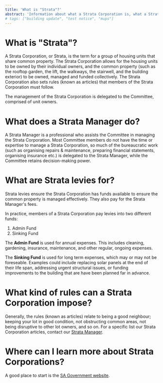 ```yaml
---
title: 'What is "Strata"?'
abstract: 'Information about what a Strata Corporation is, what a Strata Manager does, and more'
# tags: ["building update", "test notice", "mups"]
---
```


# What is "Strata"?
A Strata Corporation, or Strata, is the term for a group of housing units that share common property. The Strata Corporation allows for the housing units to be owned by their individual owners, and the common property (such as the rooftop garden, the lift, the walkways, the stairwell, and the building exterior) to be owned, managed and funded collectively. The Strata Corporation also sets rules (known as articles) that members of the Strata Corporation must follow.

The management of the Strata Corporation is delegated to the Committee, comprised of unit owners.

# What does a Strata Manager do?
A Strata Manager is a professional who assists the Committee in managing the Strata Corporation. Most Committee members do not have the time or expertise to manage a Strata Corporation, so much of the bureaucratic work (such as organising repairs & maintenance, preparing financial statements, organising insurance etc.) is delegated to the Strata Manager, while the Committee retains decision-making power.

# What are Strata levies for?
Strata levies ensure the Strata Corporation has funds available to ensure the common property is managed effectively. They also pay for the Strata Manager's fees.

In practice, members of a Strata Corporation pay levies into two different funds:
1. Admin Fund
2. Sinking Fund

The **Admin Fund** is used for annual expenses. This includes cleaning, gardening, insurance, maintenance, and other regular, ongoing expenses.

The **Sinking Fund** is used for long term expenses, which may or may not be foreseable. Examples could include replacing solar panels at the end of their life span, addressing urgent structural issues, or funding improvements to the building that are have been planned far in advance.

# What kind of rules can a Strata Corporation impose?
Generally, the rules (known as articles) relate to being a good neighbour; keeping your lot in good condition, not obstructing common areas, not being disruptive to other lot owners, and so on. For a specific list our Strata Corporation articles, contact our [Strata Manager](strata/our-strata-manager).

# Where can I learn more about Strata Corporations?
A good place to start is the [SA Government website](https://www.sa.gov.au/topics/housing/owning-a-property/certificates-of-title/strata-titles).
